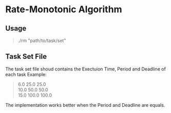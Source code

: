 # Rate-Monotonic Algorithm

## Usage
> ./rm "path/to/task/set"
## Task Set File

The task set file shoud contains the Exectuion Time, Period and Deadline of each task
Example:
> 6.0 25.0 25.0  
> 10.0 50.0 50.0  
> 15.0 100.0 100.0  

The implementation works better when the Period and Deadline are equals.
